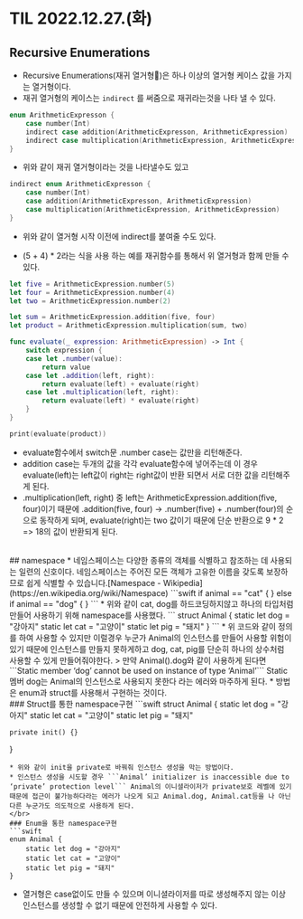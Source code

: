 # TIL 2022.12.27.(화)
## Recursive Enumerations
* Recursive Enumerations(재귀 열거형🤔)은 하나 이상의 열거형 케이스 값을 가지는 열거형이다.
* 재귀 열거형의 케이스는 ```indirect``` 를 써줌으로 재귀라는것을 나타 낼 수 있다.

```swift
enum ArithmeticExpresson {
    case number(Int)
    indirect case addition(ArithmeticExpresson, ArithmeticExpression)
    indirect case multiplication(ArithmeticExpression, ArithmeticExpression)
}
```
* 위와 같이 재귀 열거형이라는 것을 나타낼수도 있고
```swift
indirect enum ArithmeticExpresson {
    case number(Int)
    case addition(ArithmeticExpresson, ArithmeticExpression)
    case multiplication(ArithmeticExpression, ArithmeticExpression)
}
```
* 위와 같이 열거형 시작 이전에 indirect를 붙여줄 수도 있다.

* (5 + 4) * 2라는 식을 사용 하는 예를 재귀함수를 통해서 위 열거형과 함께 만들 수 있다.
```swift
let five = ArithmeticExpression.number(5)
let four = ArithmeticExpression.number(4)
let two = ArithmeticExpression.number(2)

let sum = ArithmeticExpression.addition(five, four)
let product = ArithmeticExpression.multiplication(sum, two)

func evaluate(_ expression: ArithmeticExpression) -> Int {
    switch expression {
    case let .number(value):
        return value
    case let .addition(left, right):
        return evaluate(left) + evaluate(right)
    case let .multiplication(left, right):
        return evaluate(left) * evaluate(right)
    }
}

print(evaluate(product))
``` 

* evaluate함수에서 switch문 .number case는 값만을 리턴해준다.
* addition case는 두개의 값을 각각 evaluate함수에 넣어주는데 이 경우 evaluate(left)는 left값이 right는 right값이 반환 되면서 서로 더한 값을 리턴해주게 된다.
* .multiplication(left, right) 중 left는 ArithmeticExpression.addition(five, four)이기 때문에 .addition(five, four) -> .number(five) + .number(four)의 순으로 동작하게 되며, evaluate(right)는 two 값이기 때문에 단순 반환으로 9 * 2 => 18의 값이 반환되게 된다. 
</br>
## namespace
* 네임스페이스는 다양한 종류의 객체를 식별하고 참조하는 데 사용되는 일련의 신호이다. 네임스페이스는 주어진 모든 객체가 고유한 이름을 갖도록 보장하므로 쉽게 식별할 수 있습니다.[Namespace - Wikipedia](https://en.wikipedia.org/wiki/Namespace)
```swift
if animal == "cat" {
} else if animal == "dog" {
}
```
* 위와 같이 cat, dog를 하드코딩하지않고 하나의 타입처럼 만들어 사용하기 위해 namespace를 사용했다.
```
struct Animal {
    static let dog = "강아지"
    static let cat = "고양이"
    static let pig = "돼지"
}
```
* 위 코드와 같이 정의를 하여 사용할 수 있지만 이럴경우 누군가 Animal의 인스턴스를 만들어 사용할 위험이 있기 때문에 인스턴스를 만들지 못하게하고 dog, cat, pig를 단순히 하나의 상수처럼 사용할 수 있게 만들어줘야한다.
> 만약 Animal().dog와 같이 사용하게 된다면 ```Static member ‘dog’ cannot be used on instance of type ‘Animal’``` Static멤버 dog는 Animal의 인스턴스로 사용되지 못한다 라는 에러와 마주하게 된다.  
* 방법은 enum과 struct를 사용해서 구현하는 것이다.
</br>
### Struct를 통한 namespace구현
```swift
struct Animal {
    static let dog = "강아지"
    static let cat = "고양이"
    static let pig = "돼지"
    
    private init() {}
}
```
* 위와 같이 init을 private로 바꿔줘 인스턴스 생성을 막는 방법이다.
* 인스턴스 생성을 시도할 경우 ```Animal’ initializer is inaccessible due to ‘private’ protection level``` Animal의 이니셜라이저가 private보호 레벨에 있기 때문에 접근이 불가능하다라는 에러가 나오게 되고 Animal.dog, Animal.cat등을 나 아닌 다른 누군가도 의도적으로 사용하게 된다.
</br>
### Enum을 통한 namespace구현
```swift
enum Animal {
    static let dog = "강아지"
    static let cat = "고양이"
    static let pig = "돼지"
}
```
* 열거형은 case없이도 만들 수 있으며 이니셜라이저를 따로 생성해주지 않는 이상 인스턴스를 생성할 수 없기 때문에 안전하게 사용할 수 있다.